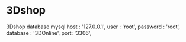 # 3Dshop
3Dshop
database   mysql
          host     : '127.0.0.1',
          user     : 'root',
          password     : 'root',
          database     : '3DOnline',
          port: '3306',
       
